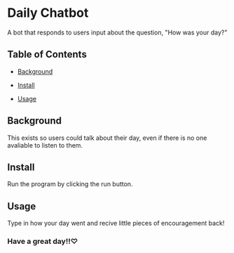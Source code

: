 # Daily Chatbot

A bot that responds to users input about the question, "How was your day?"

## Table of Contents

- [Background](#background)

- [Install](#install)

- [Usage](#usage)

## Background

This exists so users could talk about their day, even if there is no one  avaliable to listen to them. 

## Install

Run the program by clicking the run button. 

## Usage

Type in how your day went and recive little pieces of encouragement back!

### Have a great day!!♡